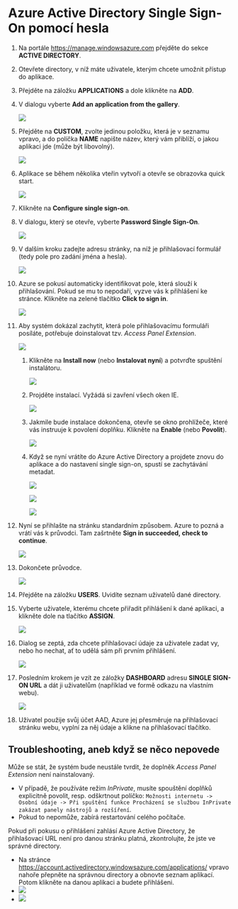 # Azure Active Directory Single Sign-On pomocí hesla

1. Na portále https://manage.windowsazure.com přejděte do sekce **ACTIVE DIRECTORY**.
1. Otevřete directory, v níž máte uživatele, kterým chcete umožnit přístup do aplikace.
1. Přejděte na záložku **APPLICATIONS** a dole klikněte na **ADD**.
1. V dialogu vyberte **Add an application from the gallery**.
	
	![](Images/00-new-app.png)

1. Přejděte na **CUSTOM**, zvolte jedinou položku, která je v seznamu vpravo, a do políčka **NAME** napište název, který vám přiblíží, o jakou aplikaci jde (může být libovolný).

	![](Images/01-add-app.png)
	
1. Aplikace se během několika vteřin vytvoří a otevře se obrazovka quick start.

	![](Images/02-configure-single-sign-on.png)

1. Klikněte na **Configure single sign-on**.
1. V dialogu, který se otevře, vyberte **Password Single Sign-On**.

	![](Images/03-password-sso.png)
	
1. V dalším kroku zadejte adresu stránky, na níž je přihlašovací formulář (tedy pole pro zadání jména a hesla).

	![](Images/04-url.png)
	
1. Azure se pokusí automaticky identifikovat pole, která slouží k přihlašování. Pokud se mu to nepodaří, vyzve vás k přihlášení ke stránce. Klikněte na zelené tlačítko **Click to sign in**.

	![](Images/05-capture.png)
	
1. Aby systém dokázal zachytit, která pole přihlašovacímu formuláři posíláte, potřebuje doinstalovat tzv. *Access Panel Extension*.

	![](Images/06-access-panel-extension.png)
	
	1. Klikněte na **Install now** (nebo **Instalovat nyní**) a potvrďte spuštění instalátoru.

		![](Images/07-run.png)
	
	1. Projděte instalací. Vyžádá si zavření všech oken IE.

		![](Images/08-acess-panel-setup.png)
	
	1. Jakmile bude instalace dokončena, otevře se okno prohlížeče, které vás instruuje k povolení doplňku. Klikněte na **Enable** (nebo **Povolit**).

		![](Images/09-enable.png)
	
	1. Když se nyní vrátíte do Azure Active Directory a projdete znovu do aplikace a do nastavení single sign-on, spustí se zachytávání metadat.

		![](Images/10-back-to-aad.png)
	
		![](Images/11-configure-sso.png)
	
		![](Images/12-capturing-metadata.png)
	
1. Nyní se přihlašte na stránku standardním způsobem. Azure to pozná a vrátí vás k průvodci. Tam zašrtněte **Sign in succeeded, check to continue**.

	![](Images/13-signin-succeeded.png)
	
1. Dokončete průvodce.

	![](Images/14-done.png)
	
1. Přejděte na záložku **USERS**. Uvidíte seznam uživatelů dané directory.
1. Vyberte uživatele, kterému chcete přiřadit přihlášení k dané aplikaci, a klikněte dole na tlačítko **ASSIGN**.

	![](Images/15-assign.png)
	
1. Dialog se zeptá, zda chcete přihlašovací údaje za uživatele zadat vy, nebo ho nechat, ať to udělá sám při prvním přihlášení.

	![](Images/16-enter-credentials.png)
	
1. Posledním krokem je vzít ze záložky **DASHBOARD** adresu **SINGLE SIGN-ON URL** a dát ji uživatelům (například ve formě odkazu na vlastním webu).

	![](Images/17-sign-on-url.png)
	
1. Uživatel použije svůj účet AAD, Azure jej přesměruje na přihlašovací stránku webu, vyplní za něj údaje a klikne na přihlašovací tlačítko.

## Troubleshooting, aneb když se něco nepovede

Může se stát, že systém bude neustále tvrdit, že doplněk *Access Panel Extension* není nainstalovaný. 

- V případě, že používáte režim *InPrivate*, musíte spouštění doplňků explicitně povolit, resp. odškrtnout políčko: `Možnosti internetu -> Osobní údaje -> Při spuštění funkce Procházení se službou InPrivate zakázat panely nástrojů a rozšíření`.
- Pokud to nepomůže, zabírá restartování celého počítače.
	
Pokud při pokusu o přihlášení zahlásí Azure Active Directory, že přihlašovací URL není pro danou stránku platná, zkontrolujte, že jste ve správné directory.

- Na stránce https://account.activedirectory.windowsazure.com/applications/ vpravo nahoře přepněte na správnou directory a obnovte seznam aplikací. Potom klikněte na danou aplikaci a budete přihlášeni.
- ![](Images/18-choose-ad.png)
- ![](Images/19-apps.png)
